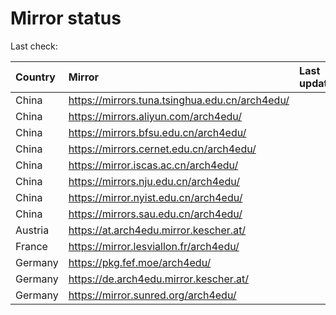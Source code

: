 <script src="./time.js"></script>
# Mirror status
Last check: <script type="text/javascript">localize(1701688540.2766104);</script>

|Country|Mirror|Last update|
|:------|:-----|:----------|
|China|https://mirrors.tuna.tsinghua.edu.cn/arch4edu/|<script type="text/javascript">localize(1701671752);</script>|
|China|https://mirrors.aliyun.com/arch4edu/|<script type="text/javascript">localize(1701628135);</script>|
|China|https://mirrors.bfsu.edu.cn/arch4edu/|<script type="text/javascript">localize(1701671752);</script>|
|China|https://mirrors.cernet.edu.cn/arch4edu/|<script type="text/javascript">localize(1701671752);</script>|
|China|https://mirror.iscas.ac.cn/arch4edu/|<script type="text/javascript">localize(1701628135);</script>|
|China|https://mirrors.nju.edu.cn/arch4edu/|<script type="text/javascript">localize(1701628135);</script>|
|China|https://mirror.nyist.edu.cn/arch4edu/|<script type="text/javascript">localize(1701628135);</script>|
|China|https://mirrors.sau.edu.cn/arch4edu/|<script type="text/javascript">localize(1701671752);</script>|
|Austria|https://at.arch4edu.mirror.kescher.at/|<script type="text/javascript">localize(1701671752);</script>|
|France|https://mirror.lesviallon.fr/arch4edu/|<script type="text/javascript">localize(1701628135);</script>|
|Germany|https://pkg.fef.moe/arch4edu/|<script type="text/javascript">localize(1701671752);</script>|
|Germany|https://de.arch4edu.mirror.kescher.at/|<script type="text/javascript">localize(1701671752);</script>|
|Germany|https://mirror.sunred.org/arch4edu/|<script type="text/javascript">localize(1701671752);</script>|

<script src="./tablefilter/tablefilter.js"></script>
<script src="./table.js"></script>